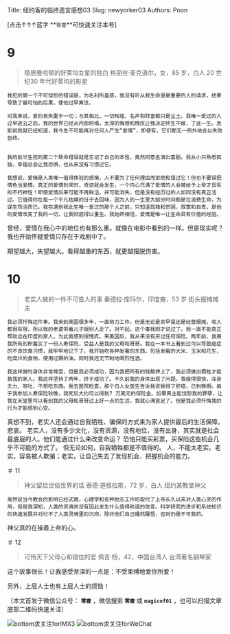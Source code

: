 Title:  纽约客的临终遗言感想03
Slug:  newyorker03
Authors: Poon



[点击↑↑↑蓝字 **`零壹`**可快速关注本号]


# 9

> 隐居曼哈顿的好莱坞女星的独白
> 格丽丝·麦克道尔，女，85 岁，白人
> 20 世纪30 年代好莱坞的影星

```
我犯的第一个不可饶恕的错误是，为名利所蛊惑，我没有听从我生命里最重要的人的请求，结果导致了最可怕的后果，使他过早离世。

对我来说，爱的丧失重于一切；与其相比，一切辉煌、名声和财富都只是尘土。我唯一爱过的人过早逝去之后，我的世界已经从内部坍塌，太深的悔恨和愧疚让我决定终生不嫁，了此一生。息影前我就已经知道，我今生不可能再对任何人产生“爱情”，即使有，它们都无一例外地会以失败告终。


我的前半生犯的第二个致命错误就是忘记了自己的本性，竟然同意去演出喜剧。我从小只熟悉孤独，幸福总会让我恐惧，也从来没有习惯过它。

我想说，爱情是人类唯一值得体验的感情，人不要为了任何理由而拒绝和错过它！但也不要误把情色当爱情。真正的爱情到来时，奇迹就会发生，一个内心充满了爱情的人会被给予上帝才具有的不朽神性！即使爱情后来可能不再鲜活，并可能消失，但是没有经历过的人如同没有真正活过。它值得你在每一个平凡枯燥的日子去回味，因为人的一生里大部分时间都是在浪费生命，为谋生苟活而已。我在遇到我此生唯一爱过的那个人之前，只知道孤独和贫困，寂寞和自卑，是他的爱情改变了我的一切，让我彻底得以重生。我始终相信，爱情是唯一让生命具有价值的经验。
```

曾经，爱情在我心中的地位也有那么重。就像在电影中看到的一样。但是现实呢？我也开始怀疑爱情只存在于戏剧中了。

期望越大，失望越大。看得越重的东西，就更越摆脱伤害。

# 10

> 老实人做的一件不可告人的事
> 秦德拉·库玛尔，印度裔，53 岁
> 街头报摊摊主


```
我必须忏悔这件事。我来到美国很多年，一直努力工作，但是无论是卖早餐还是经营报摊，收入都很有限，所以我的老婆带着儿子跟别人走了。对不起，这个事我刚才说过了。我一直不能真正帮助远在印度的家人，为此我感到很愧疚。来美国后，我从来没有买过任何保险。两年前，我用我所有的积蓄买了一份人寿保险，受益人是我的父母和哥哥。我在一本书上看到过可以导致癌症的不良饮食习惯，就牢牢地记下了。我开始吃各种发霉的东西，包括发霉的大米、玉米和花生，吃腐烂的食物，使用过期的油，同时我还无节制地喝烈性酒。
 
我这样做时身体非常难受，但是我必须成功，因为我把所有的钱都押上了，我必须做出牺牲才能救我的家人。我这样坚持了两年，终于成功了。不久前我的身体出现了问题，我瘦得很快，浑身无力、呕吐、不想吃东西。我去医院检查，那个白人女医生告诉我说我得了肝癌，已到晚期。由于我参加人寿保险较晚，我死后大约可以得到7 万美元的保险金。如果真主能饶恕我的罪孽，让我在天堂里可以看到我的父母和哥哥过上好一点的生活，我就心满意足了。但是我必须忏悔我的行为才能感到心安。

```

真想不到，老实人还会通过自我牺牲、骗保的方式来为家人提供最后的生活保障。悲哀。
老实人，没有多少文化，没有资源，没有地位，没有出身，其实就是社会最底层的人。他们能通过什么来改变命运？ 恐怕只能买彩票，买保险这些机会几乎不可能的方式了。
但无论如何，自我牺牲都是不值得的。
人，不能太老实。老实，容易被人欺骗；老实，让自己失去了发现机会、把握机会的能力。

＃ 11

> 神父留给世俗世界的话
> 泰德·道格拉斯，72 岁，白人
> 纽约某教堂神父

```
虽然说当今教会的影响已经式微，心理学和各种励志工作坊取代了上帝长久以来对人类心灵的作用，但是我深知，人类的灵魂并没有因此发生什么值得称道的改变。科学研究的进步和系统知识的快速发展并对付不了人类灵魂里的沉疴，除非他们自己幡然醒悟，否则仍是不可救药。

```

神父真的在操着上帝的心。

＃ 12

> 可怜天下父母心和错位的爱
> 佩吉·杨，42，中国台湾人
> 台湾著名钢琴家

这个故事很长！让我感受至深的一点是：不受束缚地爱你所爱！

另外，上层人士也有上层人士的烦恼！




（本文首发于微信公众号： **`零壹`** ，微信搜索 **`零壹`** 或 **`magicof01`** ，也可以扫描文章底部二维码快速关注）

![bottom求关注forIMX3](http://www.imx3.com/img/weixin_bi_common/sdr_code_tree_01.png)
![bottom求关注forWeChat](https://mmbiz.qlogo.cn/mmbiz/4nvtcdfOq5YlCGvb34PQjdBC22yOGTOBVC52yRcjkVicxnJ7YcWXQulc8icUB124wxprq0nY4ULiaZffT4P5AGLcg/0?wx_fmt=png)

